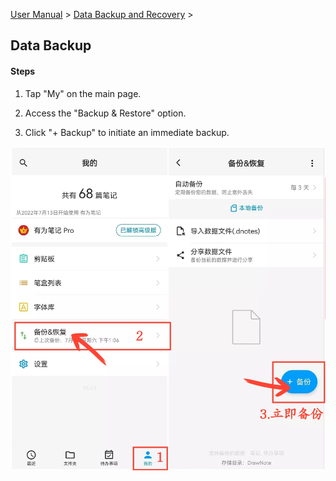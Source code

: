 [User Manual](/dragonnest/drawnote/manual/en) > [Data Backup and Recovery](/dragonnest/drawnote/manual/en/data_backup_and_recovery) >

Data Backup
---
#### Steps

1. Tap "My" on the main page.

2. Access the "Backup & Restore" option.

3. Click "+ Backup" to initiate an immediate backup.

![Data Backup](imgs/data_backup.png)